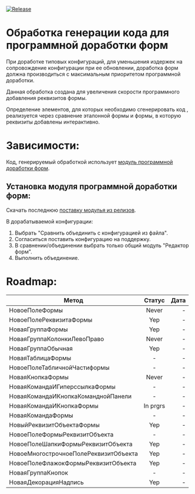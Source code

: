 [![Release](https://img.shields.io/github/tag/huxuxuya/FormCodeGenerator.svg?label=Last%20release&a)](https://github.com/huxuxuya/FormCodeGenerator/releases)

# Обработка генерации кода для программной доработки форм

При доработке типовых конфигураций, для уменьшения издержек на сопровождение конфигурации при ее обновлении, доработка форм должна производиться с максимальным приоритетом программной доработки.

Данная обработка создана для увеличения скорости программного добавления реквизитов формы.

Определение элементов, для которых необходимо сгенерировать код , реализуется через сравнение эталонной формы и формы, в которую реквизиты добавлены интерактивно.

# Зависимости:
Код, генерируемый обработкой использует [модуль программной доработки форм](https://github.com/huxuxuya/1cFormEditor).

## Установка модуля программной доработки форм:
Скачать последнюю [поставку модулья из релизов](https://github.com/huxuxuya/1cFormEditor/releases).

В дорабатываемой конфигурации:
1. Выбрать "Сравнить объединить с конфигурацией из файла".
2. Согласиться поставить конфигурацию на поддержку.
3. В сравнении/объединении выбрать только общий модуль "Редактор форм".
4. Выполнить объединение.
	

# Roadmap:

| Метод   |      Статус      |  Дата |
|----------|:-------------:|------:|
| НовоеПолеФормы |  Never | - |
| НовоеПолеРеквизитаФормы |  Yep | - |
| НоваяГруппаФормы |  Yep | - |
| НоваяГруппаКолонкиЛевоПраво |  Never | - |
| НоваяГруппаОбычная |  Yep | - |
| НоваяТаблицаФормы |  - | - |
| НовоеПолеТабличнойЧастиформы |  - | - |
| НоваяКнопкаФормы |  Never | - |
| НоваяКомандаИГиперссылкаФормы |  - | - |
| НоваяКомандаИКнопкаКоманднойПанели |  - | - |
| НоваяКомандаИКнопкаФормы |  In prgrs | - |
| НоваяКомандаФормы |  - | - |
| НовыйРеквизитОбъектаФормы |  Yep | - |
| НовоеПолеФормыРеквизитОбъекта |  - | - |
| НовоеПолеШапкиФормыРеквизитОбъекта |  Yep | - |
| НовоеМногострочноеПолеРеквизитОбъекта |  Yep | - |
| НовоеПолеФлажокФормыРеквизитОбъекта |  Yep | - |
| НоваяГруппаКнопок |  - | - |
| НоваяДекорацияНадпись |  Yep | - |



